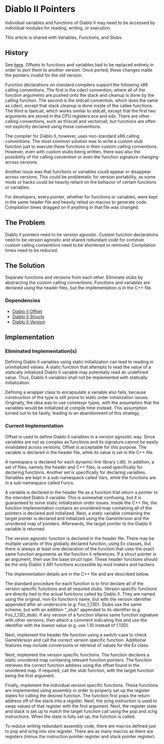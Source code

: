 # Diablo II Pointers

Individual variables and functions of Diablo II may need to be accessed by individual modules for reading, writing, or execution.

This article is shared with Variables, Functions, and Stubs.

## History

See [here](../Version). Offsets to functions and variables had to be replaced entirely in order to port them to another version. Once ported, these changes made the pointers invalid for the old version.

Function declarations on standard compilers support the following x86 calling conventions. The first is the cdecl convention, where all of the function arguments are pushed onto the stack and cleanup is done by the calling function. The second is the stdcall convention, which does the same as cdecl, except that stack cleanup is done inside of the callee functions. The third is fastcall, which works similar to stdcall, except that the first two arguments are stored in the CPU registers ecx and edx. There are other calling conventions, such as thiscall and vectorcall, but functions are often not explicitly declared using these conventions.

The compiler for Diablo II, however, uses non-standard x86 calling conventions. The most common solution was to write a custom stub function just to execute these functions in their custom calling conventions. However, even with custom stubs being written, there was also the possibility of the calling convention or even the function signature changing across versions.

Another issue was that functions or variables could appear or disappear across versions. This could be problematic for version portability, as some mods or hacks could be heavily reliant on the behavior of certain functions or variables.

For developers, every pointer, whether for functions or variables, were kept in the same header file and heavily relied on macros to generate code. Compilation times dragged on if anything in that file was changed.

## The Problem

Diablo II pointers need to be version agnostic. Custom function declarations need to be version agnostic and shared redundant code for common custom calling conventions need to be shortened or removed. Compilation times need to be reduced. 

## The Solution

Separate functions and versions from each other. Eliminate stubs by abstracting the custom calling conventions. Functions and variables are declared using the header files, but the implementation is in the C++ file.

### Dependencies

- [Diablo II Offset](../Offset)
- [Diablo II Structs](../Structs)
- [Diablo II Version](../Version)

## Implementation

### Eliminated Implementation(s)

Defining Diablo II variables using static initialization can lead to reading in uninitialized values. A static function that attempts to read the value of a statically initialized Diablo II variable may potentially read an undefined value. Thus, Diablo II variables shall not be implemented with statically initialization.

Defining a wrapper class to encapsulate a variable also fails, because construction of the type is still prone to static order initialization issues. Originally, the idea was to use constexpr types, with the assumption that the variables would be initialized at compile time instead. This assumption turned out to be faulty, leading to an abandonment of this strategy.

### Current Implementation

Offset is used to define Diablo II variables in a version agnostic way. Since variables are not as complex as functions and its signature cannot be easily invalidated across versions, Offset is acceptable for this purpose. The variable is declared in the header file, while its value is set in the C++ file.

A namespace is declared for each dynamic-link library (.dll). In addition, a set of files, namely the header and C++ files, is used specifically for declaring functions. Another set is specifically for declaring variables. Variables are kept in a sub-namespace called Vars, while the functions are in a sub-namespace called Funcs.

A variable is declared in the header file as a function that return a pointer to the intended Diablo II variable. This is somewhat confusing, but it is guaranteed to solve static initialization order issues. Inside the C++ file, the function implementation contains an unordered map containing all of the pointers is declared and initialized. Next, a static variable containing the target pointer is declared and initialized using the GameVersion and the unordered map of pointers. Afterwards, the target pointer to the Diablo II variable is returned.

The version agnostic function is declared in the header file. There may be multiple variants of this globally declared function, using Ex classes, but there is always at least one declaration of the function that uses the exact same function arguments as the function it references. If a struct pointer is an argument, then use the base struct type. These header functions should be the only Diablo II API functions accessible by mod makers and hackers.

The implementation details are in the C++ file and are described below.

The standard procedure for each function is to first declare all of the version specific functions and all required stubs. Version specific functions are directly tied to the actual functions called by Diablo II. They are named using the original, non-Ex function’s name, but with the version identifier appended after an underscore (e.g. Foo_1_13D). Stubs use the same scheme, but with an addition “_stub” appended to its identifier (e.g. Foo_1_13D_stub). If any version of a function shares same function signature with other versions, then attach a comment indicating this and use the identifier with the lowest value (e.g. use 1.10 instead of 1.13D).

Next, implement the header file function using a switch-case to check GameVersion and call the correct version specific function. Additional features may include conversions or retrieval of values for the Ex class.

Next, implement the version specific functions. The function declares a static unordered map containing relevant function pointers. The function retrieves the correct function address using the offset found in the unordered map. If required, call the stub function, with the target function being the first argument.

Finally, implement the individual version specific functions. These functions are implemented using assembly in order to properly set up the register states for calling the desired function. The function first pops the return address off of the stack into a register. Next, the xchg instruction is used to swap values of that register with the first argument. Next, the register state and stack is set up to match the target function call using the pop and xchg instructions. When the state is fully set up, the function is called.

To reduce writing redundant assembly code, there are macros defined just to pop and xchg into one register. There are as many macros as there are registers (minus the instruction pointer register and stack pointer register).
